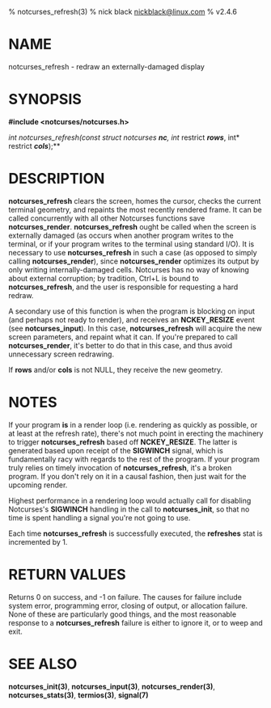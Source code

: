 % notcurses_refresh(3)
% nick black <nickblack@linux.com>
% v2.4.6

# NAME

notcurses_refresh - redraw an externally-damaged display

# SYNOPSIS

**#include <notcurses/notcurses.h>**

**int notcurses_refresh(const struct notcurses* ***nc***, int* restrict ***rows***, int* restrict ***cols***);**

# DESCRIPTION

**notcurses_refresh** clears the screen, homes the cursor, checks the current
terminal geometry, and repaints the most recently rendered frame. It can be
called concurrently with all other Notcurses functions save
**notcurses_render**. **notcurses_refresh** ought be called when the screen is
externally damaged (as occurs when another program writes to the terminal, or
if your program writes to the terminal using standard I/O). It is necessary to
use **notcurses_refresh** in such a case (as opposed to simply calling
**notcurses_render**), since **notcurses_render** optimizes its output by only
writing internally-damaged cells. Notcurses has no way of knowing about
external corruption; by tradition, Ctrl+L is bound to **notcurses_refresh**,
and the user is responsible for requesting a hard redraw.

A secondary use of this function is when the program is blocking on input (and
perhaps not ready to render), and receives an **NCKEY_RESIZE** event (see
**notcurses_input**). In this case, **notcurses_refresh** will acquire the new
screen parameters, and repaint what it can. If you're prepared to call
**notcurses_render**, it's better to do that in this case, and thus avoid
unnecessary screen redrawing.

If **rows** and/or **cols** is not NULL, they receive the new geometry.

# NOTES

If your program **is** in a render loop (i.e. rendering as quickly as
possible, or at least at the refresh rate), there's not much point in
erecting the machinery to trigger **notcurses_refresh** based off
**NCKEY_RESIZE**. The latter is generated based upon receipt of the **SIGWINCH**
signal, which is fundamentally racy with regards to the rest of the program.
If your program truly relies on timely invocation of **notcurses_refresh**,
it's a broken program. If you don't rely on it in a causal fashion, then just
wait for the upcoming render.

Highest performance in a rendering loop would actually call for disabling
Notcurses's **SIGWINCH** handling in the call to **notcurses_init**, so that no
time is spent handling a signal you're not going to use.

Each time **notcurses_refresh** is successfully executed, the **refreshes**
stat is incremented by 1.

# RETURN VALUES

Returns 0 on success, and -1 on failure. The causes for failure include system
error, programming error, closing of output, or allocation failure. None
of these are particularly good things, and the most reasonable response to a
**notcurses_refresh** failure is either to ignore it, or to weep and exit.

# SEE ALSO

**notcurses_init(3)**,
**notcurses_input(3)**,
**notcurses_render(3)**,
**notcurses_stats(3)**,
**termios(3)**,
**signal(7)**

